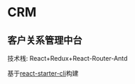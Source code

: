 # CRM

## 客户关系管理中台

技术桟: React+Redux+React-Router-Antd

基于[react-starter-cli](https://github.com/Jasonzj/react-starter-cli)构建

